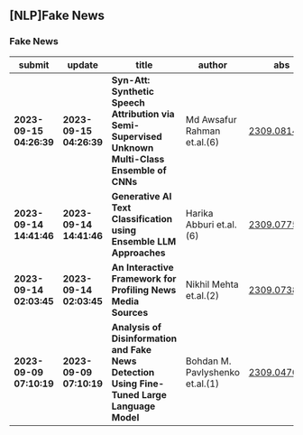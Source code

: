 ## [NLP]Fake News 

### Fake News

| submit | update | title | author | abs | PDF | code | cates | journal |
|---|---|---|---|---|---|---|---|---|
|**2023-09-15 04:26:39**|**2023-09-15 04:26:39**|**Syn-Att: Synthetic Speech Attribution via Semi-Supervised Unknown   Multi-Class Ensemble of CNNs**|Md Awsafur Rahman et.al.(6)|[2309.08146v1](http://arxiv.org/abs/2309.08146v1)|[gotoRead](http://arxiv.org/pdf/2309.08146v1)|**[link](https://github.com/awsaf49/synatt)**|cs.SD, cs.CV, eess.AS|null|
|**2023-09-14 14:41:46**|**2023-09-14 14:41:46**|**Generative AI Text Classification using Ensemble LLM Approaches**|Harika Abburi et.al.(6)|[2309.07755v1](http://arxiv.org/abs/2309.07755v1)|[gotoRead](http://arxiv.org/pdf/2309.07755v1)|null|cs.CL, cs.AI|null|
|**2023-09-14 02:03:45**|**2023-09-14 02:03:45**|**An Interactive Framework for Profiling News Media Sources**|Nikhil Mehta et.al.(2)|[2309.07384v1](http://arxiv.org/abs/2309.07384v1)|[gotoRead](http://arxiv.org/pdf/2309.07384v1)|null|cs.CL|null|
|**2023-09-09 07:10:19**|**2023-09-09 07:10:19**|**Analysis of Disinformation and Fake News Detection Using Fine-Tuned   Large Language Model**|Bohdan M. Pavlyshenko et.al.(1)|[2309.04704v1](http://arxiv.org/abs/2309.04704v1)|[gotoRead](http://arxiv.org/pdf/2309.04704v1)|null|cs.CL, cs.AI, cs.CY, cs.IR, cs.LG|null|
